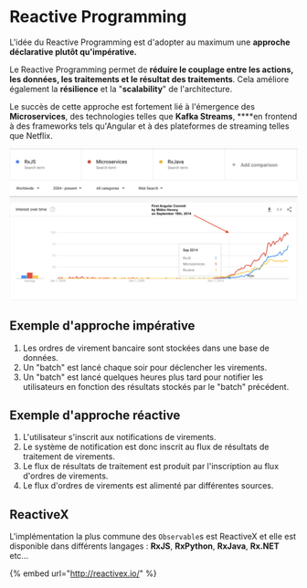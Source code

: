 # Reactive Programming

L'idée du Reactive Programming est d'adopter au maximum une **approche déclarative plutôt qu'impérative.**

Le Reactive Programming permet de **réduire le couplage entre les actions, les données, les traitements et le résultat des traitements**. Cela améliore également la **résilience** et la "**scalability**" de l'architecture.

Le succès de cette approche est fortement lié à l'émergence des **Microservices**, des technologies telles que **Kafka Streams**, ****en frontend à des frameworks tels qu'Angular et à des plateformes de streaming telles que Netflix.

![Reactive Programming Trends](../../.gitbook/assets/reactive-programming-trends.png)



## Exemple d'approche impérative

1. Les ordres de virement bancaire sont stockées dans une base de données.
2.  Un "batch" est lancé chaque soir pour déclencher les virements.
3. Un "batch" est lancé quelques heures plus tard pour notifier les utilisateurs en fonction des résultats stockés par le "batch" précédent.

## Exemple d'approche réactive

1. L'utilisateur s'inscrit aux notifications de virements.
2. Le système de notification est donc inscrit au flux de résultats de traitement de virements.
3. Le flux de résultats de traitement est produit par l'inscription au flux d'ordres de virements.
4. Le flux d'ordres de virements est alimenté par différentes sources.

## ReactiveX

L'implémentation la plus commune des `Observable`s est ReactiveX et elle est disponible dans différents langages : **RxJS**, **RxPython**, **RxJava**, **Rx.NET** etc...

{% embed url="http://reactivex.io/" %}

## 

